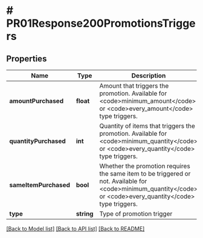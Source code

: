# # PR01Response200PromotionsTriggers

## Properties

Name | Type | Description | Notes
------------ | ------------- | ------------- | -------------
**amountPurchased** | **float** | Amount that triggers the promotion. Available for &lt;code&gt;minimum_amount&lt;/code&gt; or &lt;code&gt;every_amount&lt;/code&gt; type triggers. | [optional]
**quantityPurchased** | **int** | Quantity of items that triggers the promotion. Available for &lt;code&gt;minimum_quantity&lt;/code&gt; or &lt;code&gt;every_quantity&lt;/code&gt; type triggers. | [optional]
**sameItemPurchased** | **bool** | Whether the promotion requires the same item to be triggered or not. Available for &lt;code&gt;minimum_quantity&lt;/code&gt; or &lt;code&gt;every_quantity&lt;/code&gt; type triggers. | [optional]
**type** | **string** | Type of promotion trigger | [optional]

[[Back to Model list]](../../README.md#models) [[Back to API list]](../../README.md#endpoints) [[Back to README]](../../README.md)
